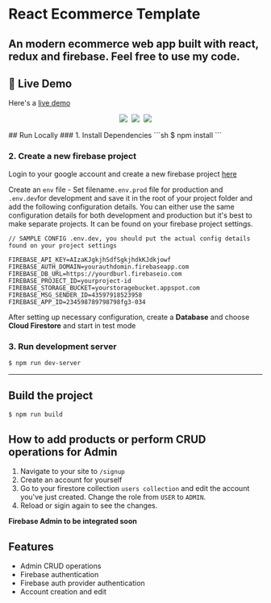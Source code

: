 # React Ecommerce Template

## An modern ecommerce web app built with react, redux and firebase. Feel free to use my code.

## :link: Live Demo

Here's a [live demo](react-ecommerce-d720b.web.app/)

<p align="center"> 
  <kbd>
        <img src="https://res.cloudinary.com/sam13/image/upload/v1614069448/img1_oas9zh.png"></img>
  </kbd>
   <kbd>
        <img src="https://res.cloudinary.com/sam13/image/upload/v1614069448/img2_w1mosc.pngg"></img>
  </kbd>
   <kbd>
        <img src="https://res.cloudinary.com/sam13/image/upload/v1614069447/img3_z3afb2.png"></img>
  </kbd>
</p>
## Run Locally
### 1. Install Dependencies
```sh
$ npm install
```

### 2. Create a new firebase project

Login to your google account and create a new firebase project [here](https://console.firebase.google.com/u/0/)

Create an `env` file - Set filename`.env.prod` file for production and `.env.dev`for development and save it in the root of your project folder
and add the following configuration details. You can either use the same configuration details for both development and production but it's best to make separate projects. It can be found on your firebase project settings.

```
// SAMPLE CONFIG .env.dev, you should put the actual config details found on your project settings

FIREBASE_API_KEY=AIzaKJgkjhSdfSgkjhdkKJdkjowf
FIREBASE_AUTH_DOMAIN=yourauthdomin.firebaseapp.com
FIREBASE_DB_URL=https://yourdburl.firebaseio.com
FIREBASE_PROJECT_ID=yourproject-id
FIREBASE_STORAGE_BUCKET=yourstoragebucket.appspot.com
FIREBASE_MSG_SENDER_ID=43597918523958
FIREBASE_APP_ID=234598789798798fg3-034

```

After setting up necessary configuration,
create a **Database** and choose **Cloud Firestore** and start in test mode

### 3. Run development server

```sh
$ npm run dev-server
```

---

## Build the project

```sh
$ npm run build
```

## How to add products or perform CRUD operations for Admin

1. Navigate to your site to `/signup`
2. Create an account for yourself
3. Go to your firestore collection `users collection` and edit the account you've just created. Change the role from `USER` to `ADMIN`.
4. Reload or sigin again to see the changes.

**Firebase Admin to be integrated soon**

## Features

- Admin CRUD operations
- Firebase authentication
- Firebase auth provider authentication
- Account creation and edit
